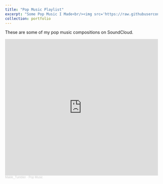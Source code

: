 ```yaml
---
title: "Pop Music Playlist"
excerpt: "Some Pop Music I Made<br/><img src='https://raw.githubusercontent.com/zjnbwxq/pictureLinks/master/homepage.png'>"
collection: portfolio
---
```


These are some of my pop music compositions on SoundCloud.

<iframe width="100%" height="450" scrolling="no" frameborder="no" allow="autoplay" src="https://w.soundcloud.com/player/?url=https%3A//api.soundcloud.com/playlists/1886421506%3Fsecret_token%3Ds-cmNP5qpTYIc&color=%23ff5500&auto_play=false&hide_related=false&show_comments=true&show_user=true&show_reposts=false&show_teaser=true"></iframe><div style="font-size: 10px; color: #cccccc;line-break: anywhere;word-break: normal;overflow: hidden;white-space: nowrap;text-overflow: ellipsis; font-family: Interstate,Lucida Grande,Lucida Sans Unicode,Lucida Sans,Garuda,Verdana,Tahoma,sans-serif;font-weight: 100;"><a href="https://soundcloud.com/zjnbwxq" title="Makle_Tumbler" target="_blank" style="color: #cccccc; text-decoration: none;">Makle_Tumbler</a> · <a href="https://soundcloud.com/zjnbwxq/sets/pop-music/s-cmNP5qpTYIc" title="Pop Music" target="_blank" style="color: #cccccc; text-decoration: none;">Pop Music</a></div>